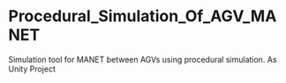 # Procedural_Simulation_Of_AGV_MANET
Simulation tool for MANET between AGVs using procedural simulation. As Unity Project
